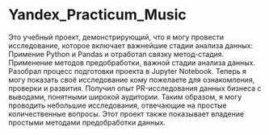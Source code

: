 # Yandex_Practicum_Music 
Это учебный проект, демонстрирующий, что я могу провести исследование, которое включает важнейшие стадии анализа данных:
Примение Python и Pandas и отработал связку метод-стадия.
Применение методов предобработки, важной стадии анализа данных.
Разобрал процесс подготовки проекта в Jupyter Notebook. Теперь я могу показать своё исследование кому пожелаете для ознакомления, проверки и развития.
Получил опыт PR-исследования данных бизнеса с выводами, понятными широкой аудитории.
Таким образом, я могу проводить небольшие исследования, отвечающие на простые количественные вопросы. Этот проект также показывает владение простыми методами предобработки данных.
